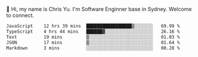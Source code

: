 👋 Hi, my name is Chris Yu. I'm Software Enginner base in Sydney. Welcome to connect.

<!--START_SECTION:waka-->

```txt
JavaScript    12 hrs 39 mins  █████████████████▒░░░░░░░   69.99 %
TypeScript    4 hrs 44 mins   ██████▓░░░░░░░░░░░░░░░░░░   26.16 %
Text          19 mins         ▒░░░░░░░░░░░░░░░░░░░░░░░░   01.83 %
JSON          17 mins         ▒░░░░░░░░░░░░░░░░░░░░░░░░   01.64 %
Markdown      3 mins          ░░░░░░░░░░░░░░░░░░░░░░░░░   00.28 %
```

<!--END_SECTION:waka-->
